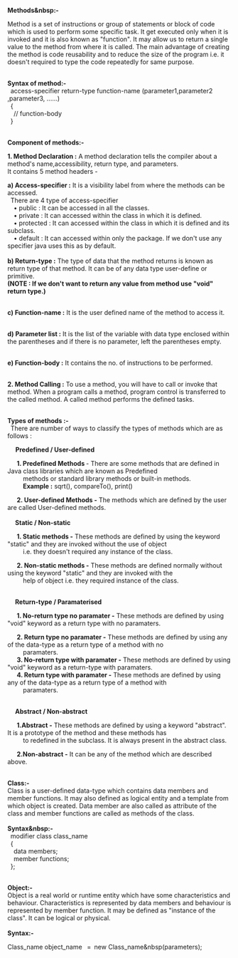 <b>Methods&nbsp:-</b><br>

Method is a set of instructions or group of statements or block of code which is used to perform some specific task.
It get executed only when it is invoked and it is also known as "function".
It may allow us to return a single value to the method from where it is called.
The main advantage of creating the method is code reusability and to reduce the size of the program i.e. it doesn't required to type the code repeatedly for same purpose.<br><br>

<b>Syntax of method:-</b><br>
&ensp;access-specifier return-type function-name&nbsp;(parameter1,parameter2 ,parameter3, ......)<br>
&ensp;{<br>
&ensp;&ensp;// function-body<br>
&ensp;}<br><br>

<b>Component of methods:-</b><br>

<b>1. Method Declaration :</b> A method declaration tells the compiler about a method's name,accessibility, return type, and parameters.<br>
It contains 5 method headers -<br>

<b>a) Access-specifier :</b> It is a visibility label from where the methods can be accessed.<br>&ensp;There are 4 type of access-specifier<br>
&ensp;&ensp;• public : It can be accessed in all the classes.<br>
&ensp;&ensp;• private : It can accessed within the class in which it is defined.<br>
&ensp;&ensp;• protected : It can accessed within the class in which it is defined and its subclass.<br>
&ensp;&ensp;• default : It can accessed within only the package. If we don't use any specifier java uses this as by default.<br>
<br>
<b>b) Return-type :</b> The type of data that the method returns is known as return type of that method. It can be of any data type user-define or primitive.<br>
<b>(NOTE : If we don't want to return any value from method use "void" return type.)</b><br><br>

<b>c) Function-name :</b> It is the user defined name of the method to access it.<br><br>

<b>d) Parameter list :</b> It is the list of the variable with data type enclosed within the parentheses and if there is no parameter, left the parentheses empty.<br><br>

<b>e) Function-body :</b> It contains the no. of instructions to be performed.<br><br>


<b>2. Method Calling :</b> To use a method, you will have to call or invoke that method. When a program calls a method, program control is transferred to the called method. A called method performs the defined tasks.<br><br>

<b>Types of methods&nbsp;:- </b> <br>
&ensp;There are number of ways to classify the types of methods which are as follows :<br>

&ensp;&ensp; <b> Predefined / User-defined </b><br>

&ensp;&ensp;&ensp;<b>1. Predefined Methods </b>- There are some methods that are defined in Java class libraries which are known as Predefined<br>&ensp;&ensp;&ensp;&ensp;&ensp;methods or standard library methods or built-in methods.
<br>&ensp;&ensp;&ensp;&ensp;&ensp;<b>Example :</b>  sqrt(), compareTo(), print()<br>

&ensp;&ensp;&ensp;<b>2. User-defined Methods -</b> The methods which are defined by the user are called User-defined methods.<Br>
<Br>
&ensp;&ensp;<b> Static / Non-static</b><br>

&ensp;&ensp;&ensp;<b>1. Static methods -</b> These methods are defined by using the keyword "static" and they are invoked without the use of object <br>&ensp;&ensp;&ensp;&ensp;&ensp;i.e. they doesn't required any instance of the class.<bR>

&ensp;&ensp;&ensp;<b>2. Non-static methods -</b> These methods are defined normally without using the keyword "static" and they are invoked with the <br>&ensp;&ensp;&ensp;&ensp;&ensp;help of object i.e. they required instance of the class.<Br><br>

&ensp;&ensp;<b> Return-type / Paramaterised  </b><br>

&ensp;&ensp;&ensp;<b>1. No-return type no paramater -</b> These methods are defined by using "void" keyword as a return type with no paramaters.<bR>

&ensp;&ensp;&ensp;<b>2. Return type no paramater -</b> These methods are defined by using any of the data-type as a return type of a method with no <br>&ensp;&ensp;&ensp;&ensp;&ensp;paramaters.<br>
&ensp;&ensp;&ensp;<b>3. No-return type with paramater -</b> These methods are defined by using "void" keyword as a return-type with paramaters.<br>
&ensp;&ensp;&ensp;<b>4. Return type with paramater -</b> These methods are defined by using any of the data-type as a return type of a method with <br>&ensp;&ensp;&ensp;&ensp;&ensp;paramaters.<br><Br>


&ensp;&ensp;<b> Abstract / Non-abstract </b><br>

&ensp;&ensp;&ensp;<b>1.Abstract -</b> These methods are defined by using a keyword "abstract". It is a prototype of the method and these methods has <br>&ensp;&ensp;&ensp;&ensp;&ensp;to redefined in the subclass. It is always present in the abstract class.<br>

&ensp;&ensp;&ensp;<b>2.Non-abstract -</b> It can be any of the method which are described above.<br><Br>

<b>Class:-</b><br>
Class is a user-defined data-type which contains data members and member functions.
It may also defined as logical entity and a template from which object is created.
Data member are also called as attribute of the class and member functions are called as methods of the class.<br>
<Br>
<b>Syntax&nbsp:-</b> <br>
&ensp;modifier class class_name<br>
&ensp;{<br>
&ensp;&ensp;data members;<br>
&ensp;&ensp;member functions;<br>
&ensp;};<br><br>

<b>Object:-</b><br>
Object is a real world or runtime entity which have some characteristics and behaviour.
Characteristics is represented by data members and behaviour is represented by member function.
It may be defined as "instance of the class".
It can be logical or physical.<br>
<Br>
<b>Syntax:-</b><br>

Class_name object_name&ensp; =&ensp;new Class_name&nbsp(parameters);<br>